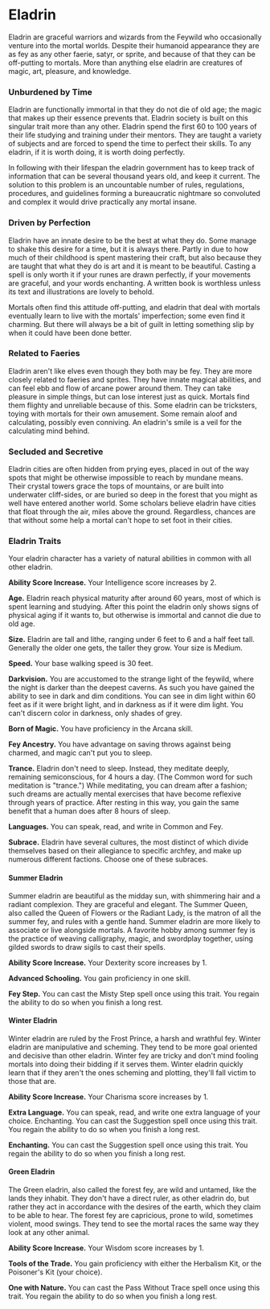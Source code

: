# Eladrin

Eladrin are graceful warriors and wizards from the Feywild who occasionally venture into the mortal worlds. Despite their humanoid appearance they are as fey as any other faerie, satyr, or sprite, and because of that they can be off-putting to mortals. More than anything else eladrin are creatures of magic, art, pleasure, and knowledge.

### Unburdened by Time

Eladrin are functionally immortal in that they do not die of old age; the magic that makes up their essence prevents that. Eladrin society is built on this singular trait more than any other. Eladrin spend the first 60 to 100 years of their life studying and training under their mentors. They are taught a variety of subjects and are forced to spend the time to perfect their skills. To any eladrin, if it is worth doing, it is worth doing perfectly.

In following with their lifespan the eladrin government has to keep track of information that can be several thousand years old, and keep it current. The solution to this problem is an uncountable number of rules, regulations, procedures, and guidelines forming a bureaucratic nightmare so convoluted and complex it would drive practically any mortal insane.

### Driven by Perfection

Eladrin have an innate desire to be the best at what they do. Some manage to shake this desire for a time, but it is always there. Partly in due to how much of their childhood is spent mastering their craft, but also because they are taught that what they do is art and it is meant to be beautiful. Casting a spell is only worth it if your runes are drawn perfectly, if your movements are graceful, and your words enchanting. A written book is worthless unless its text and illustrations are lovely to behold.

Mortals often find this attitude off-putting, and eladrin that deal with mortals eventually learn to live with the mortals' imperfection; some even find it charming. But there will always be a bit of guilt in letting something slip by when it could have been done better.

### Related to Faeries

Eladrin aren't like elves even though they both may be fey. They are more closely related to faeries and sprites. They have innate magical abilities, and can feel ebb and flow of arcane power around them. They can take pleasure in simple things, but can lose interest just as quick. Mortals find them flighty and unreliable because of this. Some eladrin can be tricksters, toying with mortals for their own amusement. Some remain aloof and calculating, possibly even conniving. An eladrin's smile is a veil for the calculating mind behind.

### Secluded and Secretive

Eladrin cities are often hidden from prying eyes, placed in out of the way spots that might be otherwise impossible to reach by mundane means. Their crystal towers grace the tops of mountains, or are built into underwater cliff-sides, or are buried so deep in the forest that you might as well have entered another world. Some scholars believe eladrin have cities that float through the air, miles above the ground. Regardless, chances are that without some help a mortal can't hope to set foot in their cities.

### Eladrin Traits

Your eladrin character has a variety of natural abilities in common with all other eladrin.

**Ability Score Increase.** Your Intelligence score increases by 2.

**Age.** Eladrin reach physical maturity after around 60 years, most of which is spent learning and studying. After this point the eladrin only shows signs of physical aging if it wants to, but otherwise is immortal and cannot die due to old age.

**Size.** Eladrin are tall and lithe, ranging under 6 feet to 6 and a half feet tall. Generally the older one gets, the taller they grow. Your size is Medium.

**Speed.** Your base walking speed is 30 feet.

**Darkvision.** You are accustomed to the strange light of the feywild, where the night is darker than the deepest caverns. As such you have gained the ability to see in dark and dim conditions. You can see in dim light within 60 feet as if it were bright light, and in darkness as if it were dim light. You can't discern color in darkness, only shades of grey.

**Born of Magic.** You have proficiency in the Arcana skill.

**Fey Ancestry.** You have advantage on saving throws against being charmed, and magic can't put you to sleep.

**Trance.** Eladrin don't need to sleep. Instead, they meditate deeply, remaining semiconscious, for 4 hours a day. (The Common word for such meditation is "trance.") While meditating, you can dream after a fashion; such dreams are actually mental exercises that have become reflexive through years of practice. After resting in this way, you gain the same benefit that a human does after 8 hours of sleep.

**Languages.** You can speak, read, and write in Common and Fey.

**Subrace.** Eladrin have several cultures, the most distinct of which divide themselves based on their allegiance to specific archfey, and make up numerous different factions. Choose one of these subraces.

#### Summer Eladrin

Summer eladrin are beautiful as the midday sun, with shimmering hair and a radiant complexion. They are graceful and elegant. The Summer Queen, also called the Queen of Flowers or the Radiant Lady, is the matron of all the summer fey, and rules with a gentle hand. Summer eladrin are more likely to associate or live alongside mortals. A favorite hobby among summer fey is the practice of weaving calligraphy, magic, and swordplay together, using gilded swords to draw sigils to cast their spells.

**Ability Score Increase.** Your Dexterity score increases by 1.

**Advanced Schooling.** You gain proficiency in one skill.

**Fey Step.** You can cast the Misty Step spell once using this trait. You regain the ability to do so when you finish a long rest.

#### Winter Eladrin

Winter eladrin are ruled by the Frost Prince, a harsh and wrathful fey. Winter eladrin are manipulative and scheming. They tend to be more goal oriented and decisive than other eladrin. Winter fey are tricky and don't mind fooling mortals into doing their bidding if it serves them. Winter eladrin quickly learn that if they aren't the ones scheming and plotting, they'll fall victim to those that are.

**Ability Score Increase.** Your Charisma score increases by 1.

**Extra Language.** You can speak, read, and write one extra language of your choice.
Enchanting. You can cast the Suggestion spell once using this trait. You regain the ability to do so when you finish a long rest.

**Enchanting.** You can cast the Suggestion spell once using this trait. You regain the ability to do so when you finish a long rest.

#### Green Eladrin

The Green eladrin, also called the forest fey, are wild and untamed, like the lands they inhabit. They don't have a direct ruler, as other eladrin do, but rather they act in accordance with the desires of the earth, which they claim to be able to hear. The forest fey are capricious, prone to wild, sometimes violent, mood swings. They tend to see the mortal races the same way they look at any other animal.

**Ability Score Increase.** Your Wisdom score increases by 1.

**Tools of the Trade.** You gain proficiency with either the Herbalism Kit, or the Poisoner's Kit (your choice).

**One with Nature.** You can cast the Pass Without Trace spell once using this trait. You regain the ability to do so when you finish a long rest.
